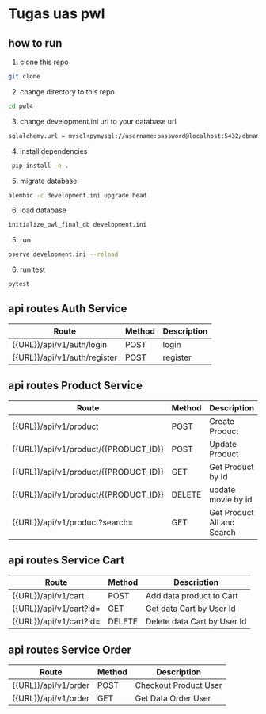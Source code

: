 # Tugas uas pwl

## how to run

1. clone this repo

```bash
git clone
```

2. change directory to this repo

```bash
cd pwl4
```

3.  change development.ini url to your database url

```bash
sqlalchemy.url = mysql+pymysql://username:password@localhost:5432/dbname
```

4. install dependencies

```bash
 pip install -e .
```

5. migrate database

```bash
alembic -c development.ini upgrade head
```

6. load database

```bash
initialize_pwl_final_db development.ini
```

5. run

```bash
pserve development.ini --reload
```

6. run test

```bash
pytest
```

## api routes Auth Service

| Route                        | Method | Description |
| ---------------------------- | ------ | ----------- |
| {{URL}}/api/v1/auth/login    | POST   | login       |
| {{URL}}/api/v1/auth/register | POST   | register    |

## api routes Product Service

| Route                                 | Method | Description                |
| ------------------------------------- | ------ | -------------------------- |
| {{URL}}/api/v1/product                | POST   | Create Product             |
| {{URL}}/api/v1/product/{{PRODUCT_ID}} | POST   | Update Product             |
| {{URL}}/api/v1/product/{{PRODUCT_ID}} | GET    | Get Product by Id          |
| {{URL}}/api/v1/product/{{PRODUCT_ID}} | DELETE | update movie by id         |
| {{URL}}/api/v1/product?search=        | GET    | Get Product All and Search |

## api routes Service Cart

| Route                   | Method | Description                 |
| ----------------------- | ------ | --------------------------- |
| {{URL}}/api/v1/cart     | POST   | Add data product to Cart    |
| {{URL}}/api/v1/cart?id= | GET    | Get data Cart by User Id    |
| {{URL}}/api/v1/cart?id= | DELETE | Delete data Cart by User Id |

## api routes Service Order

| Route                | Method | Description           |
| -------------------- | ------ | --------------------- |
| {{URL}}/api/v1/order | POST   | Checkout Product User |
| {{URL}}/api/v1/order | GET    | Get Data Order User   |
